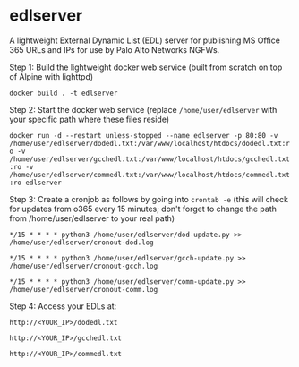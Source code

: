 # edlserver
 
A lightweight External Dynamic List (EDL) server for publishing MS Office 365 URLs and IPs for use by Palo Alto Networks NGFWs.
 
Step 1: Build the lightweight docker web service (built from scratch on top of Alpine with lighttpd)
 
`docker build . -t edlserver`
 
Step 2: Start the docker web service (replace `/home/user/edlserver` with your specific path where these files reside)
 
`docker run -d --restart unless-stopped --name edlserver -p 80:80 -v /home/user/edlserver/dodedl.txt:/var/www/localhost/htdocs/dodedl.txt:ro -v /home/user/edlserver/gcchedl.txt:/var/www/localhost/htdocs/gcchedl.txt:ro -v /home/user/edlserver/commedl.txt:/var/www/localhost/htdocs/commedl.txt:ro edlserver`
 
Step 3: Create a cronjob as follows by going into `crontab -e` (this will check for updates from o365 every 15 minutes; don't forget to change the path from /home/user/edlserver to your real path)
 
`*/15 * * * * python3 /home/user/edlserver/dod-update.py >> /home/user/edlserver/cronout-dod.log`
 
`*/15 * * * * python3 /home/user/edlserver/gcch-update.py >> /home/user/edlserver/cronout-gcch.log`
 
`*/15 * * * * python3 /home/user/edlserver/comm-update.py >> /home/user/edlserver/cronout-comm.log`
 
Step 4: Access your EDLs at:
 
`http://<YOUR_IP>/dodedl.txt`
 
`http://<YOUR_IP>/gcchedl.txt`
 
`http://<YOUR_IP>/commedl.txt`
